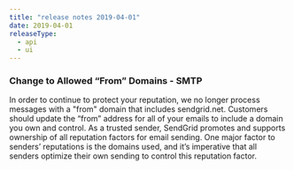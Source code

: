 ```yaml
---
title: "release notes 2019-04-01"
date: 2019-04-01
releaseType:
  - api
  - ui
---
```


### Change to Allowed “From” Domains - SMTP

In order to continue to protect your reputation, we no longer process messages with a "from" domain that includes sendgrid.net. Customers should update the “from” address for all of your emails to include a domain you own and control. As a trusted sender, SendGrid promotes and supports ownership of all reputation factors for email sending. One major factor to senders’ reputations is the domains used, and it’s imperative that all senders optimize their own sending to control this reputation factor.
